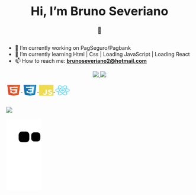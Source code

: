 ### <div align="center"> <h1> Hi, I’m Bruno Severiano </h1> 👋</div>
  ##

- 🔭 I’m currently working on PagSeguro/Pagbank
- 🌱 I’m currently learning Html | Css | Loading JavaScript | Loading React
- 📫 How to reach me: **brunoseveriano2@hotmail.com**
<div align="center">
  <a href="https://github.com/rafaballerini">
  <img height="150em" src="https://github-readme-stats.vercel.app/api?username=BrunoSeveriano&show_icons=false&theme=dark&include_all_commits=true&count_private=true"/>
  <img height="150em" src="https://github-readme-stats.vercel.app/api/top-langs/?username=BrunoSeveriano&layout=compact&langs_count=7&theme=dark"/>
</div>

<div style="display: inline_block"><br>
  <img align="center" alt="Bruno-HTML" height="30" width="40" src="https://raw.githubusercontent.com/devicons/devicon/master/icons/html5/html5-original.svg">
  <img align="center" alt="Bruno-CSS" height="30" width="40" src="https://raw.githubusercontent.com/devicons/devicon/master/icons/css3/css3-original.svg">
  <img align="center" alt="Bruno-Js" height="30" width="40" src="https://raw.githubusercontent.com/devicons/devicon/master/icons/javascript/javascript-plain.svg">
  <img align="center" alt="Bruno-React" height="30" width="40" src="https://raw.githubusercontent.com/devicons/devicon/master/icons/react/react-original.svg">
</div>
  
   ##
 
<div> 
  <a href="https://www.linkedin.com/in/bruno-severiano" target="_blank"><img src="https://img.shields.io/badge/-LinkedIn-%230077B5?style=for-the-badge&logo=linkedin&logoColor=white" target="_blank"></a> 
 
  ![Snake animation](https://github.com/rafaballerini/rafaballerini/blob/output/github-contribution-grid-snake.svg)
 
</div>
